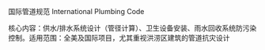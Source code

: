 国际管道规范
International Plumbing Code

核心内容​​：供水/排水系统设计（管径计算）、卫生设备安装、雨水回收系统防污染控制。
​​适用范围​​：全美及国际项目，尤其重视洪涝区建筑的管道抗灾设计